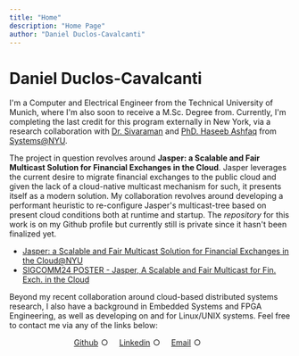 ```yaml
---
title: "Home"
description: "Home Page"
author: "Daniel Duclos-Cavalcanti"
---
```


# Daniel Duclos-Cavalcanti

I'm a Computer and Electrical Engineer from the Technical University of Munich, where I'm also soon to receive a M.Sc. Degree from. Currently, I'm completing the last credit for this program externally in New York, via a research collaboration with [Dr. Sivaraman](https://anirudhsk.github.io/) and [PhD. Haseeb Ashfaq](https://haseeblums.github.io/) from [Systems@NYU](https://news.cs.nyu.edu/).


The project in question revolves around __Jasper: a Scalable and Fair Multicast Solution for Financial Exchanges in the Cloud__. Jasper leverages the current desire to migrate financial exchanges to the public cloud and given the lack of a cloud-native multicast mechanism for such, it presents itself as a modern solution. My collaboration revolves around
developing a performant heuristic to re-configure Jasper's multicast-tree based on present cloud conditions both at runtime and startup. The _repository_ for this work is on my Github profile but currently still is private since it hasn't been finalized yet.

- [Jasper: a Scalable and Fair Multicast Solution for Financial Exchanges in the Cloud@NYU](https://arxiv.org/abs/2402.09527)
- [SIGCOMM24 POSTER - Jasper, A Scalable and Fair Multicast for Fin. Exch. in the Cloud](https://sigcomm24posterdemo.hotcrp.com/paper/47?cap=hcav47KhCcppMuxCoAApCEhcdjiFGC)

Beyond my recent collaboration around cloud-based distributed systems research, I also have a background in 
Embedded Systems and FPGA Engineering, as well as developing on and for Linux/UNIX systems. Feel 
free to contact me via any of the links below:



<div id="link-horizontal">
    <style>
        .list-container {
            display: flex;
            justify-content: center;
        }
        .horizontal-list {
            list-style-type: none;
            padding: 0;
            margin: 0;
            display: flex;
        }
        .horizontal-list li {
            margin-right: 15px; /* Adjust spacing as needed */
            position: relative;
            display: inline-block;
        }
        .horizontal-list li::after {
            content: "○";
            margin: 0 5px; /* Adjust spacing as needed */
        }
        .horizontal-list li:last-child::after {
            content: ""; /* Remove bullet from the last item */
        }
        .horizontal-list li a {
            text-decoration: underline;
            <!-- color: black; -->
        }
    </style>
    <div class="list-container">
        <ul class="horizontal-list">
            <li><a href="https://github.com/duclos-cavalcanti">Github</a></li>
            <li><a href="https://www.linkedin.com/in/daniel-duclos-cavalcanti/">Linkedin</a></li>
            <li><a href="mailto:me@duclos.dev">Email</a></li>
            <li></li>
        </ul>
    </div>
</div>

